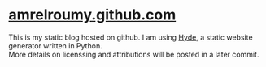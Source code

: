 # [amrelroumy.github.com](http://amrelroumy.github.com/)

This is my static blog hosted on github. I am using [Hyde][hyde], a static website generator written in Python.  
More details on licenssing and attributions will be posted in a later commit.

[hyde]: https://github.com/hyde/hyde